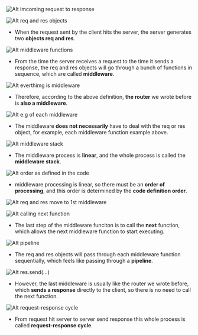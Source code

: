 ![Alt imcoming request to response](pic/bandicam%202022-10-16%2012-28-48-229.jpg)

![Alt req and res objects](pic/bandicam%202022-10-16%2012-28-54-316.jpg)

- When the request sent by the client hits the server, the server generates two **objects req and res**.

![Alt middleware functions](pic/bandicam%202022-10-16%2012-28-57-863.jpg)

- From the time the server receives a request to the time it sends a response, the req and res objects will go through a bunch of functions in sequence, which are called **middleware**.

![Alt everthimg is middleware](pic/bandicam%202022-10-16%2012-29-05-180.jpg)

- Therefore, according to the above definition, **the router** we wrote before is **also a middleware**.

![Alt e.g of each middleware](pic/bandicam%202022-10-16%2012-29-11-958.jpg)

- The middleware **does not necessarily** have to deal with the req or res object, for example, each middleware function example above.

![Alt middleware stack](pic/bandicam%202022-10-16%2012-29-15-835.jpg)

- The middleware process is **linear**, and the whole process is called the **middleware stack**.

![Alt order as defined in the code](pic/bandicam%202022-10-16%2012-29-19-272.jpg)

- middleware processing is linear, so there must be an **order of processing**, and this order is determined by the **code definition order**.

![Alt req and res move to 1st middleware](pic/bandicam%202022-10-16%2012-29-27-994.jpg)

![Alt calling next function](pic/bandicam%202022-10-16%2012-29-32-172.jpg)

- The last step of the middleware funciton is to call the **next** function, which allows the next middleware function to start executing.

![Alt pipeline](pic/bandicam%202022-10-16%2012-29-44-598.jpg)

- The req and res objects will pass through each middleware function sequentially, which feels like passing through a **pipeline**.

![Alt res.send(...)](pic/bandicam%202022-10-16%2012-29-52-352.jpg)

- However, the last middleware is usually like the router we wrote before, which **sends a response** directly to the client, so there is no need to call the next function.

![Alt request-response cycle](pic/bandicam%202022-10-16%2012-29-58-906.jpg)

- From request hit server to server send response this whole process is called **request-response cycle**.
